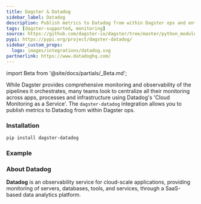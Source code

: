 ```yaml
---
title: Dagster & Datadog
sidebar_label: Datadog
description: Publish metrics to Datadog from within Dagster ops and entralize your monitoring metrics.
tags: [dagster-supported, monitoring]
source: https://github.com/dagster-io/dagster/tree/master/python_modules/libraries/dagster-datadog
pypi: https://pypi.org/project/dagster-datadog/
sidebar_custom_props:
  logo: images/integrations/datadog.svg
partnerlink: https://www.datadoghq.com/
---
```


import Beta from '@site/docs/partials/\_Beta.md';

<Beta />

While Dagster provides comprehensive monitoring and observability of the pipelines it orchestrates, many teams look to centralize all their monitoring across apps, processes and infrastructure using Datadog's 'Cloud Monitoring as a Service'. The `dagster-datadog` integration allows you to publish metrics to Datadog from within Dagster ops.

### Installation

```bash
pip install dagster-datadog
```

### Example

<CodeExample path="docs_snippets/docs_snippets/integrations/datadog.py" language="python" />

### About Datadog

**Datadog** is an observability service for cloud-scale applications, providing monitoring of servers, databases, tools, and services, through a SaaS-based data analytics platform.
